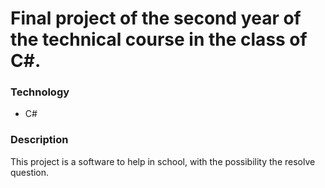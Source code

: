 ﻿# Final project of the second year of the technical course in the class of C#.

 ### Technology 
 * C# 

### Description
 This project is a software to help in school, with the possibility the resolve question.  
 
 
